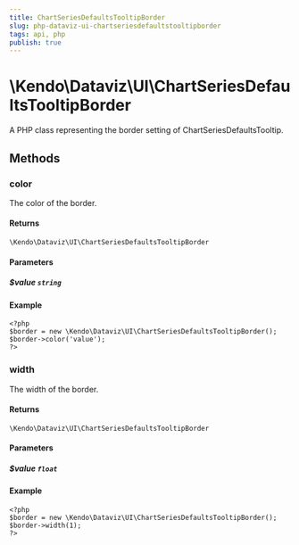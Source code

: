 ```yaml
---
title: ChartSeriesDefaultsTooltipBorder
slug: php-dataviz-ui-chartseriesdefaultstooltipborder
tags: api, php
publish: true
---
```


# \Kendo\Dataviz\UI\ChartSeriesDefaultsTooltipBorder

A PHP class representing the border setting of ChartSeriesDefaultsTooltip.


## Methods

### color
The color of the border.

#### Returns
`\Kendo\Dataviz\UI\ChartSeriesDefaultsTooltipBorder`

#### Parameters

##### $value `string`



#### Example 
    <?php
    $border = new \Kendo\Dataviz\UI\ChartSeriesDefaultsTooltipBorder();
    $border->color('value');
    ?>

### width
The width of the border.

#### Returns
`\Kendo\Dataviz\UI\ChartSeriesDefaultsTooltipBorder`

#### Parameters

##### $value `float`



#### Example 
    <?php
    $border = new \Kendo\Dataviz\UI\ChartSeriesDefaultsTooltipBorder();
    $border->width(1);
    ?>

